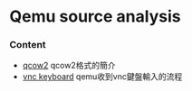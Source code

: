 # Qemu source analysis
### Content

 * [qcow2](https://github.com/pplinlin2/qemunote/blob/master/qcow2.md) qcow2格式的簡介
 * [vnc keyboard](https://github.com/pplinlin2/qemunote/blob/master/vnckeyboard.md) qemu收到vnc鍵盤輸入的流程
